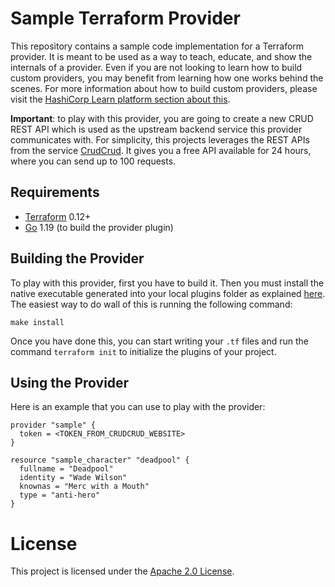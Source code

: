 Sample Terraform Provider
=========================

This repository contains a sample code implementation for a Terraform provider. It is meant to be used as a way to teach, educate, and show the internals of a provider. Even if you are not looking to learn how to build custom providers, you may benefit from learning how one works behind the scenes. For more information about how to build custom providers, please visit the [HashiCorp Learn platform section about this](https://learn.hashicorp.com/tutorials/terraform/provider-use?in=terraform/providers).

**Important**: to play with this provider, you are going to create a new CRUD REST API which is used as the upstream backend service this provider communicates with. For simplicity, this projects leverages the REST APIs from the service [CrudCrud](https://crudcrud.com). It gives you a free API available for 24 hours, where you can send up to 100 requests.

Requirements
------------

- [Terraform](https://www.terraform.io/downloads.html) 0.12+
- [Go](https://golang.org/doc/install) 1.19 (to build the provider plugin)

Building the Provider
----------------------

To play with this provider, first you have to build it. Then you must install the native executable generated into your local plugins folder as explained [here](https://www.terraform.io/docs/plugins/basics.html#installing-a-plugin). The easiest way to do wall of this is running the following command:

```console
make install
```

Once you have done this, you can start writing your `.tf` files and run the command `terraform init` to initialize the plugins of your project.

Using the Provider
----------------------

Here is an example that you can use to play with the provider:

```
provider "sample" {
  token = <TOKEN_FROM_CRUDCRUD_WEBSITE>
}

resource "sample_character" "deadpool" {
  fullname = "Deadpool"
  identity = "Wade Wilson"
  knownas = "Merc with a Mouth"
  type = "anti-hero"
}
```

# License

This project is licensed under the [Apache 2.0 License](./LICENSE).
